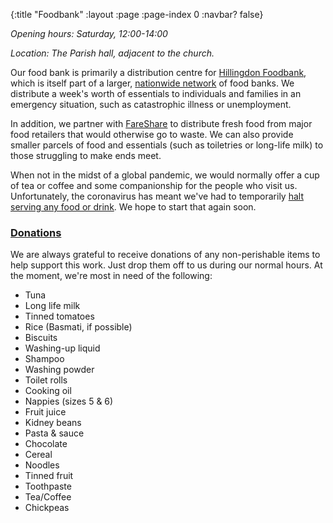 {:title "Foodbank"
 :layout :page
 :page-index 0
 :navbar? false}

*Opening hours: Saturday, 12:00-14:00*

*Location: The Parish hall, adjacent to the church.*

Our food bank is primarily a distribution centre for [Hillingdon Foodbank](https://hillingdon.foodbank.org.uk/), which is itself part of a larger, [nationwide network](https://www.trusselltrust.org/) of food banks. We distribute a week's worth of essentials to individuals and families in an emergency situation, such as catastrophic illness or unemployment.

In addition, we partner with [FareShare](https://fareshare.org.uk/) to distribute fresh food from major food retailers that would otherwise go to waste. We can also provide smaller parcels of food and essentials (such as toiletries or long-life milk) to those struggling to make ends meet.

When not in the midst of a global pandemic, we would normally offer a cup of tea or coffee and some companionship for the people who visit us. Unfortunately, the coronavirus has meant we've had to temporarily [halt serving any food or drink](../../posts-output/2020-03-21-foodbank-changes/). We hope to start that again soon.

### [Donations](#donations)

We are always grateful to receive donations of any non-perishable items to help support this work. Just drop them off to us during our normal hours. At the moment, we're most in need of the following:

 * Tuna
 * Long life milk
 * Tinned tomatoes
 * Rice (Basmati, if possible)
 * Biscuits
 * Washing-up liquid
 * Shampoo
 * Washing powder
 * Toilet rolls
 * Cooking oil
 * Nappies (sizes 5 & 6)
 * Fruit juice
 * Kidney beans
 * Pasta & sauce
 * Chocolate
 * Cereal
 * Noodles
 * Tinned fruit
 * Toothpaste
 * Tea/Coffee
 * Chickpeas
